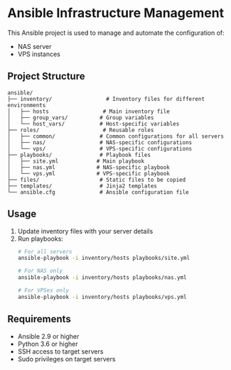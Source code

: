 # Ansible Infrastructure Management

This Ansible project is used to manage and automate the configuration of:
- NAS server
- VPS instances

## Project Structure

```
ansible/
├── inventory/                 # Inventory files for different environments
│   ├── hosts                 # Main inventory file
│   ├── group_vars/          # Group variables
│   └── host_vars/           # Host-specific variables
├── roles/                    # Reusable roles
│   ├── common/              # Common configurations for all servers
│   ├── nas/                 # NAS-specific configurations
│   └── vps/                 # VPS-specific configurations
├── playbooks/               # Playbook files
│   ├── site.yml            # Main playbook
│   ├── nas.yml             # NAS-specific playbook
│   └── vps.yml             # VPS-specific playbook
├── files/                   # Static files to be copied
├── templates/               # Jinja2 templates
└── ansible.cfg              # Ansible configuration file
```


## Usage

1. Update inventory files with your server details
2. Run playbooks:
   ```bash
   # For all servers
   ansible-playbook -i inventory/hosts playbooks/site.yml

   # For NAS only
   ansible-playbook -i inventory/hosts playbooks/nas.yml

   # For VPSes only
   ansible-playbook -i inventory/hosts playbooks/vps.yml
   ```

## Requirements

- Ansible 2.9 or higher
- Python 3.6 or higher
- SSH access to target servers
- Sudo privileges on target servers
